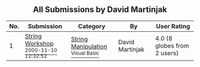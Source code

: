 ﻿<div align="center">

## All Submissions by David Martinjak

</div>

No.  | Submission | Category | By   | User Rating
---- | ---------- | -------- | ---- | -----------
1 | [String Workshop<br /><sup>2000-11-10 12:32:52</sup>](https://github.com/Planet-Source-Code/david-martinjak-string-workshop__1-12686) | [String Manipulation<br /><sup>Visual Basic</sup>](../ByCategory/string-manipulation__1-5.md) | David Martinjak | 4.0 (8 globes from 2 users)
